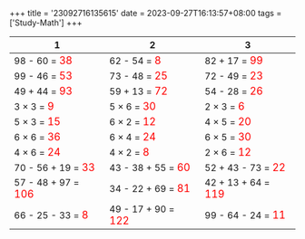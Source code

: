 +++ 
title = '23092716135615' 
date = 2023-09-27T16:13:57+08:00 
tags = ['Study-Math'] 
+++ 

1 | 2 | 3 
-- | -- | -- 
98 - 60 = <font color=red size=4>38</font> | 62 - 54 = <font color=red size=4>8</font> | 82 + 17 = <font color=red size=4>99</font> 
99 - 46 = <font color=red size=4>53</font> | 73 - 48 = <font color=red size=4>25</font> | 72 - 49 = <font color=red size=4>23</font> 
49 + 44 = <font color=red size=4>93</font> | 59 + 13 = <font color=red size=4>72</font> | 54 - 28 = <font color=red size=4>26</font> 
3 × 3 = <font color=red size=4>9</font> | 5 × 6 = <font color=red size=4>30</font> | 2 × 3 = <font color=red size=4>6</font> 
5 × 3 = <font color=red size=4>15</font> | 6 × 2 = <font color=red size=4>12</font> | 4 × 5 = <font color=red size=4>20</font> 
6 × 6 = <font color=red size=4>36</font> | 6 × 4 = <font color=red size=4>24</font> | 6 × 5 = <font color=red size=4>30</font> 
4 × 6 = <font color=red size=4>24</font> | 4 × 2 = <font color=red size=4>8</font> | 2 × 6 = <font color=red size=4>12</font> 
70 - 56 + 19 = <font color=red size=4>33</font> | 43 - 38 + 55 = <font color=red size=4>60</font> | 52 + 43 - 73 = <font color=red size=4>22</font> 
57 - 48 + 97 = <font color=red size=4>106</font> | 34 - 22 + 69 = <font color=red size=4>81</font> | 42 + 13 + 64 = <font color=red size=4>119</font> 
66 - 25 - 33 = <font color=red size=4>8</font> | 49 - 17 + 90 = <font color=red size=4>122</font> | 99 - 64 - 24 = <font color=red size=4>11</font> 

